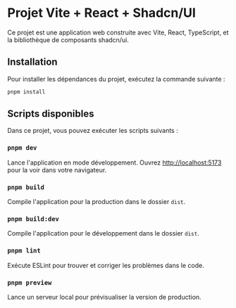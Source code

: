 # Projet Vite + React + Shadcn/UI

Ce projet est une application web construite avec Vite, React, TypeScript, et la bibliothèque de composants shadcn/ui.

## Installation

Pour installer les dépendances du projet, exécutez la commande suivante :

```bash
pnpm install
```

## Scripts disponibles

Dans ce projet, vous pouvez exécuter les scripts suivants :

### `pnpm dev`

Lance l'application en mode développement.
Ouvrez [http://localhost:5173](http://localhost:5173) pour la voir dans votre navigateur.

### `pnpm build`

Compile l'application pour la production dans le dossier `dist`.

### `pnpm build:dev`

Compile l'application pour le développement dans le dossier `dist`.

### `pnpm lint`

Exécute ESLint pour trouver et corriger les problèmes dans le code.

### `pnpm preview`

Lance un serveur local pour prévisualiser la version de production.
